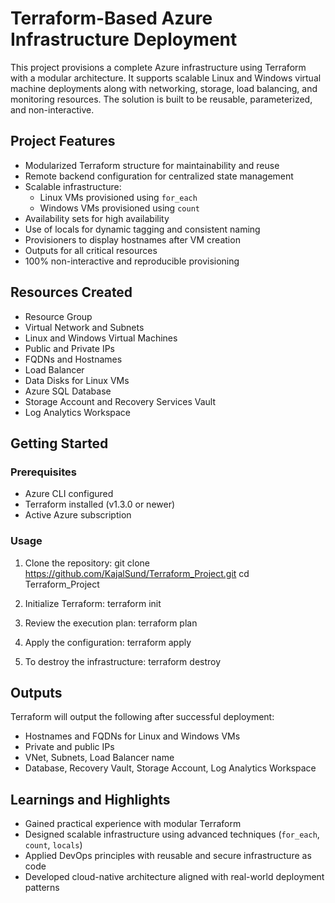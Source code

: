 # Terraform-Based Azure Infrastructure Deployment

This project provisions a complete Azure infrastructure using Terraform with a modular architecture. It supports scalable Linux and Windows virtual machine deployments along with networking, storage, load balancing, and monitoring resources. The solution is built to be reusable, parameterized, and non-interactive.

## Project Features

- Modularized Terraform structure for maintainability and reuse
- Remote backend configuration for centralized state management
- Scalable infrastructure:
  - Linux VMs provisioned using `for_each`
  - Windows VMs provisioned using `count`
- Availability sets for high availability
- Use of locals for dynamic tagging and consistent naming
- Provisioners to display hostnames after VM creation
- Outputs for all critical resources
- 100% non-interactive and reproducible provisioning

## Resources Created

- Resource Group
- Virtual Network and Subnets
- Linux and Windows Virtual Machines
- Public and Private IPs
- FQDNs and Hostnames
- Load Balancer
- Data Disks for Linux VMs
- Azure SQL Database
- Storage Account and Recovery Services Vault
- Log Analytics Workspace


## Getting Started

### Prerequisites

- Azure CLI configured
- Terraform installed (v1.3.0 or newer)
- Active Azure subscription

### Usage

1. Clone the repository:
git clone https://github.com/KajalSund/Terraform_Project.git
cd Terraform_Project

2. Initialize Terraform:
terraform init

3. Review the execution plan:
terraform plan

4. Apply the configuration:
terraform apply

5. To destroy the infrastructure:
terraform destroy


## Outputs

Terraform will output the following after successful deployment:

- Hostnames and FQDNs for Linux and Windows VMs
- Private and public IPs
- VNet, Subnets, Load Balancer name
- Database, Recovery Vault, Storage Account, Log Analytics Workspace

## Learnings and Highlights

- Gained practical experience with modular Terraform
- Designed scalable infrastructure using advanced techniques (`for_each`, `count`, `locals`)
- Applied DevOps principles with reusable and secure infrastructure as code
- Developed cloud-native architecture aligned with real-world deployment patterns
